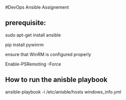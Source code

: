 #DevOps Ansible Assignement
 
## prerequisite: 

sudo apt-get install ansible

pip install pywinrm

ensure that WinRM is configured properly 

Enable-PSRemoting -Force


## How to run the anisble playbook

ansible-playbook -i /etc/anisble/hosts windows_info.yml
